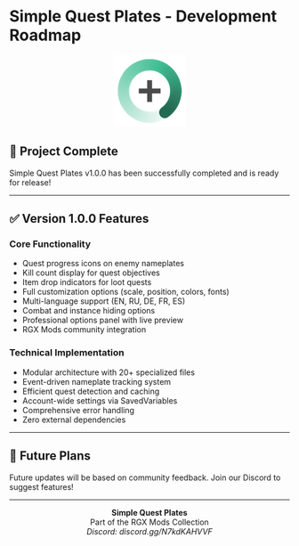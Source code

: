 # Simple Quest Plates - Development Roadmap

<p align="center">
  <img src="images/logo.png" alt="SQP Icon" width="128" height="128">
</p>

## 🎯 Project Complete

Simple Quest Plates v1.0.0 has been successfully completed and is ready for release!

---

## ✅ Version 1.0.0 Features

### Core Functionality
- Quest progress icons on enemy nameplates
- Kill count display for quest objectives
- Item drop indicators for loot quests
- Full customization options (scale, position, colors, fonts)
- Multi-language support (EN, RU, DE, FR, ES)
- Combat and instance hiding options
- Professional options panel with live preview
- RGX Mods community integration

### Technical Implementation
- Modular architecture with 20+ specialized files
- Event-driven nameplate tracking system
- Efficient quest detection and caching
- Account-wide settings via SavedVariables
- Comprehensive error handling
- Zero external dependencies

---

## 🚀 Future Plans

Future updates will be based on community feedback. Join our Discord to suggest features!

---

<p align="center">
  <strong>Simple Quest Plates</strong><br>
  Part of the RGX Mods Collection<br>
  <em>Discord: discord.gg/N7kdKAHVVF</em>
</p>